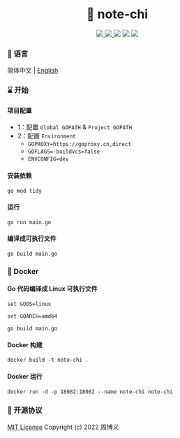 <h1 align="center">📔 note-chi</h1>

<p align="center">
<a target="_blank" href="https://github.com/zhouboyi1998/note-chi"> 
<img src="https://img.shields.io/github/stars/zhouboyi1998/note-chi?logo=github">
</a>
<a target="_blank" href="https://opensource.org/licenses/MIT"> 
<img src="https://img.shields.io/badge/license-MIT-red"> 
</a>
<img src="https://img.shields.io/badge/Go-1.23-darkturquoise">
<img src="https://img.shields.io/badge/Chi-5.2.0-forestgreen">
<img src="https://img.shields.io/badge/MongoDB Go Driver-1.17.2-seagreen">
</p>

### 📖 语言

简体中文 | [English](./README.en.md)

### ⌛ 开始

#### 项目配置

* 1：配置 `Global GOPATH` & `Project GOPATH`
* 2：配置 `Environment`
    * `GOPROXY=https://goproxy.cn,direct`
    * `GOFLAGS=-buildvcs=false`
    * `ENVCONFIG=dev`

#### 安装依赖

```
go mod tidy
```

#### 运行

```
go run main.go
```

#### 编译成可执行文件

```
go build main.go
```

### 🐳 Docker

#### Go 代码编译成 Linux 可执行文件

```
set GOOS=linux

set GOARCH=amd64

go build main.go
```

#### Docker 构建

```
docker build -t note-chi .
```

#### Docker 运行

```
docker run -d -p 18082:18082 --name note-chi note-chi
```

### 📜 开源协议

[MIT License](https://opensource.org/licenses/MIT) Copyright (c) 2022 周博义
